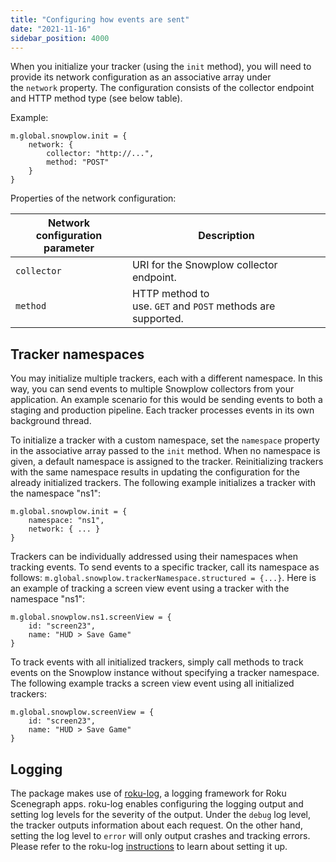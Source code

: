 ```yaml
---
title: "Configuring how events are sent"
date: "2021-11-16"
sidebar_position: 4000
---
```


When you initialize your tracker (using the `init` method), you will need to provide its network configuration as an associative array under the `network` property. The configuration consists of the collector endpoint and HTTP method type (see below table).

Example:

```
m.global.snowplow.init = {
    network: {
        collector: "http://...",
        method: "POST"
    }
}
```

Properties of the network configuration:

| Network configuration parameter | Description |
| --- | --- |
| `collector` | URI for the Snowplow collector endpoint. |
| `method` | HTTP method to use. `GET` and `POST` methods are supported. |

## [](#tracker-namespaces)Tracker namespaces

You may initialize multiple trackers, each with a different namespace. In this way, you can send events to multiple Snowplow collectors from your application. An example scenario for this would be sending events to both a staging and production pipeline. Each tracker processes events in its own background thread.

To initialize a tracker with a custom namespace, set the `namespace` property in the associative array passed to the `init` method. When no namespace is given, a default namespace is assigned to the tracker. Reinitializing trackers with the same namespace results in updating the configuration for the already initialized trackers. The following example initializes a tracker with the namespace "ns1":

```
m.global.snowplow.init = {
    namespace: "ns1",
    network: { ... }
}
```

Trackers can be individually addressed using their namespaces when tracking events. To send events to a specific tracker, call its namespace as follows: `m.global.snowplow.trackerNamespace.structured = {...}`. Here is an example of tracking a screen view event using a tracker with the namespace "ns1":

```
m.global.snowplow.ns1.screenView = {
    id: "screen23",
    name: "HUD > Save Game"
}
```

To track events with all initialized trackers, simply call methods to track events on the Snowplow instance without specifying a tracker namespace. The following example tracks a screen view event using all initialized trackers:

```
m.global.snowplow.screenView = {
    id: "screen23",
    name: "HUD > Save Game"
}
```

## [](#logging)Logging

The package makes use of [roku-log](https://github.com/georgejecook/roku-log), a logging framework for Roku Scenegraph apps. roku-log enables configuring the logging output and setting log levels for the severity of the output. Under the `debug` log level, the tracker outputs information about each request. On the other hand, setting the log level to `error` will only output crashes and tracking errors. Please refer to the roku-log [instructions](https://github.com/georgejecook/roku-log) to learn about setting it up.
